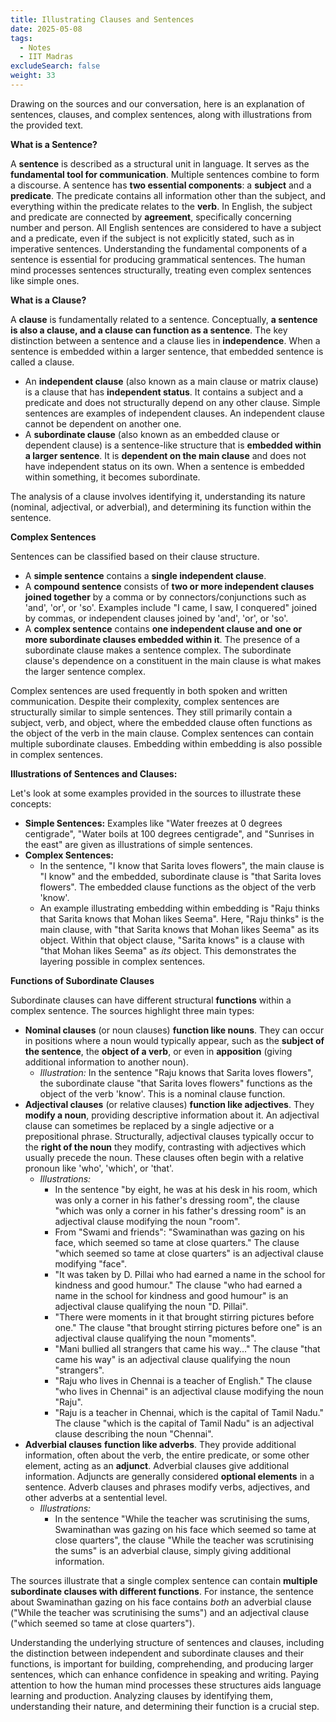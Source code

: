 ```yaml
---
title: Illustrating Clauses and Sentences
date: 2025-05-08
tags:
  - Notes 
  - IIT Madras
excludeSearch: false
weight: 33
---
```


Drawing on the sources and our conversation, here is an explanation of sentences, clauses, and complex sentences, along with illustrations from the provided text.

**What is a Sentence?**

A **sentence** is described as a structural unit in language. It serves as the **fundamental tool for communication**. Multiple sentences combine to form a discourse. A sentence has **two essential components**: a **subject** and a **predicate**. The predicate contains all information other than the subject, and everything within the predicate relates to the **verb**. In English, the subject and predicate are connected by **agreement**, specifically concerning number and person. All English sentences are considered to have a subject and a predicate, even if the subject is not explicitly stated, such as in imperative sentences. Understanding the fundamental components of a sentence is essential for producing grammatical sentences. The human mind processes sentences structurally, treating even complex sentences like simple ones.

**What is a Clause?**

A **clause** is fundamentally related to a sentence. Conceptually, **a sentence is also a clause, and a clause can function as a sentence**. The key distinction between a sentence and a clause lies in **independence**. When a sentence is embedded within a larger sentence, that embedded sentence is called a clause.

*   An **independent clause** (also known as a main clause or matrix clause) is a clause that has **independent status**. It contains a subject and a predicate and does not structurally depend on any other clause. Simple sentences are examples of independent clauses. An independent clause cannot be dependent on another one.
*   A **subordinate clause** (also known as an embedded clause or dependent clause) is a sentence-like structure that is **embedded within a larger sentence**. It is **dependent on the main clause** and does not have independent status on its own. When a sentence is embedded within something, it becomes subordinate.

The analysis of a clause involves identifying it, understanding its nature (nominal, adjectival, or adverbial), and determining its function within the sentence.

**Complex Sentences**

Sentences can be classified based on their clause structure.

*   A **simple sentence** contains a **single independent clause**.
*   A **compound sentence** consists of **two or more independent clauses joined together** by a comma or by connectors/conjunctions such as 'and', 'or', or 'so'. Examples include "I came, I saw, I conquered" joined by commas, or independent clauses joined by 'and', 'or', or 'so'.
*   A **complex sentence** contains **one independent clause and one or more subordinate clauses embedded within it**. The presence of a subordinate clause makes a sentence complex. The subordinate clause's dependence on a constituent in the main clause is what makes the larger sentence complex.

Complex sentences are used frequently in both spoken and written communication. Despite their complexity, complex sentences are structurally similar to simple sentences. They still primarily contain a subject, verb, and object, where the embedded clause often functions as the object of the verb in the main clause. Complex sentences can contain multiple subordinate clauses. Embedding within embedding is also possible in complex sentences.

**Illustrations of Sentences and Clauses:**

Let's look at some examples provided in the sources to illustrate these concepts:

*   **Simple Sentences:** Examples like "Water freezes at 0 degrees centigrade", "Water boils at 100 degrees centigrade", and "Sunrises in the east" are given as illustrations of simple sentences.
*   **Complex Sentences:**
    *   In the sentence, "I know that Sarita loves flowers", the main clause is "I know" and the embedded, subordinate clause is "that Sarita loves flowers". The embedded clause functions as the object of the verb 'know'.
    *   An example illustrating embedding within embedding is "Raju thinks that Sarita knows that Mohan likes Seema". Here, "Raju thinks" is the main clause, with "that Sarita knows that Mohan likes Seema" as its object. Within that object clause, "Sarita knows" is a clause with "that Mohan likes Seema" as *its* object. This demonstrates the layering possible in complex sentences.

**Functions of Subordinate Clauses**

Subordinate clauses can have different structural **functions** within a complex sentence. The sources highlight three main types:

*   **Nominal clauses** (or noun clauses) **function like nouns**. They can occur in positions where a noun would typically appear, such as the **subject of the sentence**, the **object of a verb**, or even in **apposition** (giving additional information to another noun).
    *   *Illustration:* In the sentence "Raju knows that Sarita loves flowers", the subordinate clause "that Sarita loves flowers" functions as the object of the verb 'know'. This is a nominal clause function.
*   **Adjectival clauses** (or relative clauses) **function like adjectives**. They **modify a noun**, providing descriptive information about it. An adjectival clause can sometimes be replaced by a single adjective or a prepositional phrase. Structurally, adjectival clauses typically occur to the **right of the noun** they modify, contrasting with adjectives which usually precede the noun. These clauses often begin with a relative pronoun like 'who', 'which', or 'that'.
    *   *Illustrations:*
        *   In the sentence "by eight, he was at his desk in his room, which was only a corner in his father's dressing room", the clause "which was only a corner in his father's dressing room" is an adjectival clause modifying the noun "room".
        *   From "Swami and friends": "Swaminathan was gazing on his face, which seemed so tame at close quarters." The clause "which seemed so tame at close quarters" is an adjectival clause modifying "face".
        *   "It was taken by D. Pillai who had earned a name in the school for kindness and good humour." The clause "who had earned a name in the school for kindness and good humour" is an adjectival clause qualifying the noun "D. Pillai".
        *   "There were moments in it that brought stirring pictures before one." The clause "that brought stirring pictures before one" is an adjectival clause qualifying the noun "moments".
        *   "Mani bullied all strangers that came his way..." The clause "that came his way" is an adjectival clause qualifying the noun "strangers".
        *   "Raju who lives in Chennai is a teacher of English." The clause "who lives in Chennai" is an adjectival clause modifying the noun "Raju".
        *   "Raju is a teacher in Chennai, which is the capital of Tamil Nadu." The clause "which is the capital of Tamil Nadu" is an adjectival clause describing the noun "Chennai".
*   **Adverbial clauses** **function like adverbs**. They provide additional information, often about the verb, the entire predicate, or some other element, acting as an **adjunct**. Adverbial clauses give additional information. Adjuncts are generally considered **optional elements** in a sentence. Adverb clauses and phrases modify verbs, adjectives, and other adverbs at a sentential level.
    *   *Illustrations:*
        *   In the sentence "While the teacher was scrutinising the sums, Swaminathan was gazing on his face which seemed so tame at close quarters", the clause "While the teacher was scrutinising the sums" is an adverbial clause, simply giving additional information.

The sources illustrate that a single complex sentence can contain **multiple subordinate clauses with different functions**. For instance, the sentence about Swaminathan gazing on his face contains *both* an adverbial clause ("While the teacher was scrutinising the sums") and an adjectival clause ("which seemed so tame at close quarters").

Understanding the underlying structure of sentences and clauses, including the distinction between independent and subordinate clauses and their functions, is important for building, comprehending, and producing larger sentences, which can enhance confidence in speaking and writing. Paying attention to how the human mind processes these structures aids language learning and production. Analyzing clauses by identifying them, understanding their nature, and determining their function is a crucial step.